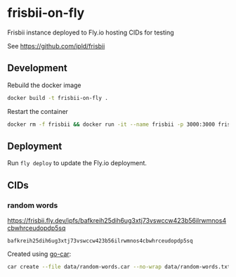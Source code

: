 # frisbii-on-fly

Frisbii instance deployed to Fly.io hosting CIDs for testing

See https://github.com/ipld/frisbii

## Development

Rebuild the docker image

```sh
docker build -t frisbii-on-fly .
```

Restart the container

```sh
docker rm -f frisbii && docker run -it --name frisbii -p 3000:3000 frisbii-on-fly
```

## Deployment

Run `fly deploy` to update the Fly.io deployment.

## CIDs

### random words

https://frisbii.fly.dev/ipfs/bafkreih25dih6ug3xtj73vswccw423b56ilrwmnos4cbwhrceudopdp5sq

```
bafkreih25dih6ug3xtj73vswccw423b56ilrwmnos4cbwhrceudopdp5sq
```

Created using [go-car](https://github.com/ipld/go-car/):

```sh
car create --file data/random-words.car --no-wrap data/random-words.txt
```
